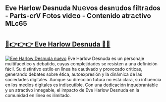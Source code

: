 ## Eve Harlow Desnuda N𝚞𝚎vos desn𝚞dos filtr𝚊dos - Parts-crV F𝚘tos vid𝚎o - C𝚘ntenido atr𝚊ctivo MLc65

# <h2><a href="http://mb6b17.tromn.icu/?c=Eve+Harlow+Desnuda">🔗👉👉👉 Eve Harlow Desnuda 🔗🔗</a></h2>

[![Eve Harlow Desnuda nuevo](https://i.imgur.com/pEAQMta.gif)](http://mb6b17.tromn.icu/?c=Eve+Harlow+Desnuda)
Eve Harlow Desnuda es un personaje multifacético y debatido, cuyas complejidades se resisten a una definición fácil.  Su distintivo estilo en línea ha cautivado y provocado críticas, generando debates sobre ética, autoexpresión y la dinámica de las sociedades digitales. Aunque su dirección futura no está clara, su influencia en los medios digitales es indiscutible. Con una dedicación inquebrantable y un atractivo innegable, el impacto de Eve Harlow Desnuda en la comunidad en línea es ilimitado.
